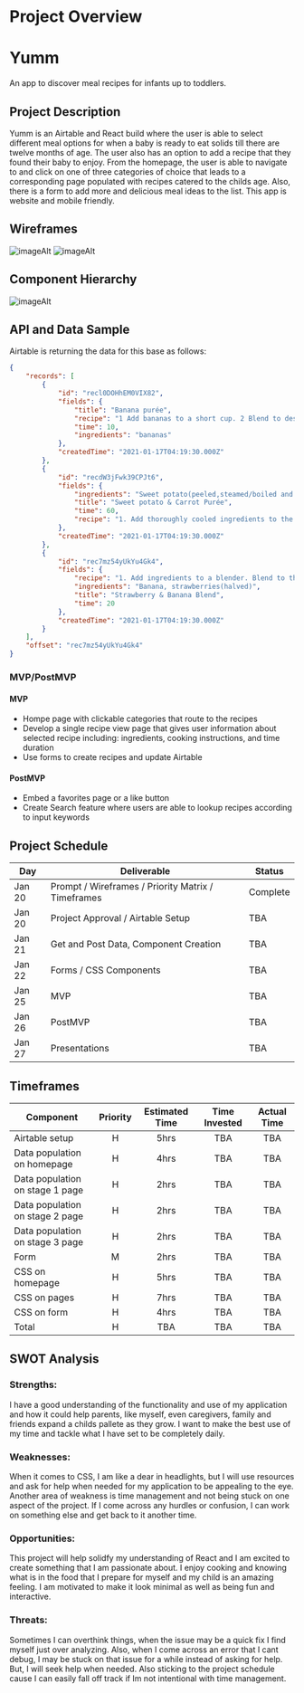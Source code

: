 # Project Overview

# Yumm
An app to discover meal recipes for infants up to toddlers.

## Project Description

Yumm is an Airtable and React build where the user is able to select different meal options for when a baby is ready to eat solids till there are twelve months of age. The user also has an option to add a recipe that they found their baby to enjoy. From the homepage, the user is able to navigate to and click on one of three categories of choice that leads to a corresponding page populated with recipes catered to the childs age. Also, there is a form to add more and delicious meal ideas to the list. This app is website and mobile friendly.


## Wireframes
![imageAlt](https://wireframe.cc/0iU2Fu)
![imageAlt](https://wireframe.cc/JDJCRs)

## Component Hierarchy
![imageAlt](https://app.moqups.com/52gSDJn7jw/view/page/aaf1baec7) 

## API and Data Sample

Airtable is returning the data for this base as follows:

```json
{
    "records": [
        {
            "id": "recl0DOHhEM0VIX82",
            "fields": {
                "title": "Banana purée",
                "recipe": "1 Add bananas to a short cup. 2 Blend to desired consistency",
                "time": 10,
                "ingredients": "bananas"
            },
            "createdTime": "2021-01-17T04:19:30.000Z"
        },
        {
            "id": "recdW3jFwk39CPJt6",
            "fields": {
                "ingredients": "Sweet potato(peeled,steamed/boiled and cooled, Carrots(steamed/boiled and cooled) breastmilk/water/formula",
                "title": "Sweet potato & Carrot Purée",
                "time": 60,
                "recipe": "1. Add thoroughly cooled ingredients to the blender 2. Blend for 30 seconds, until combined then stir 3. Blend for another 30 seconds to reach a smoot..."
            },
            "createdTime": "2021-01-17T04:19:30.000Z"
        },
        {
            "id": "rec7mz54yUkYu4Gk4",
            "fields": {
                "recipe": "1. Add ingredients to a blender. Blend to the desired consistency",
                "ingredients": "Banana, strawberries(halved)",
                "title": "Strawberry & Banana Blend",
                "time": 20
            },
            "createdTime": "2021-01-17T04:19:30.000Z"
        }
    ],
    "offset": "rec7mz54yUkYu4Gk4"
}

```

### MVP/PostMVP

#### MVP 

- Hompe page with clickable categories that route to the recipes
- Develop a single recipe view page that gives user information about selected recipe including:    ingredients, cooking instructions, and time duration
- Use forms to create recipes and update Airtable


#### PostMVP  
- Embed a favorites page or a like button
- Create Search feature where users are able to lookup recipes according to input keywords


## Project Schedule

|  Day | Deliverable | Status
|---|---| ---|
|Jan 20| Prompt / Wireframes / Priority Matrix / Timeframes | Complete
|Jan 20| Project Approval / Airtable Setup| TBA
|Jan 21| Get and Post Data, Component Creation| TBA
|Jan 22| Forms / CSS Components|TBA
|Jan 25| MVP | TBA
|Jan 26| PostMVP| TBA
|Jan 27| Presentations | TBA

## Timeframes


| Component | Priority | Estimated Time | Time Invested | Actual Time |
| --- | :---: |  :---: | :---: | :---: |
| Airtable setup | H | 5hrs | TBA| TBA |
| Data population on homepage | H | 4hrs| TBA | TBA |
| Data population on stage 1 page| H | 2hrs| TBA | TBA |
| Data population on stage 2 page | H | 2hrs| TBA | TBA |
| Data population on stage 3 page | H | 2hrs| TBA |TBA |
| Form | M | 2hrs| TBA |TBA |
| CSS on homepage | H | 5hrs| TBA | TBA|
| CSS on pages | H |7hrs| TBA|TBA |
| CSS on form | H | 4hrs| TBA |TBA  |
| Total | H |TBA| TBA | TBA |

## SWOT Analysis

### Strengths:

I have a good understanding of the functionality and use of my application and how it could help parents, like myself, even caregivers, family and friends expand a childs pallete as they grow. I want to make the best use of my time and tackle what I have set to be completely daily. 

### Weaknesses:

When it comes to CSS, I am like a dear in headlights, but I will use resources and ask for help when needed for my application to be appealing to the eye. Another area of weakness is time management and not being stuck on one aspect of the project. If I come across any hurdles or confusion, I can work on something else and get back to it another time.

### Opportunities:

This project will help solidfy my understanding of React and I am excited to create something that I am passionate about. I enjoy cooking and knowing what is in the food that I prepare for myself and my child is an amazing feeling. I am motivated to make it look minimal as well as being fun and interactive.

### Threats:

Sometimes I can overthink things, when the issue may be a quick fix I find myself just over analyzing. Also, when I come across an error that I cant debug, I may be stuck on that issue for a while instead of asking for help. But, I will seek help when needed. Also sticking to the project schedule cause I can easily fall off track if Im not intentional with time management.
